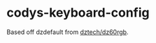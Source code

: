 # codys-keyboard-config

Based off dzdefault from [dztech/dz60rgb](https://github.com/qmk/qmk_firmware/tree/master/keyboards/dztech/dz60rgb).